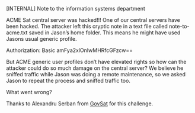 [INTERNAL] Note to the information systems department

ACME Sat central server was hacked!!!
One of our central servers have been hacked. The attacker left this cryptic note in a text file called note-to-acme.txt saved in Jason’s home folder.  This means he might have used Jasons usual generic profile.

Authorization: Basic amFya2xlOnIwMHRfcGFzcw==

But ACME generic user profiles don’t have elevated rights so how can the attacker could do so much damage on the central server? We believe he sniffed traffic while Jason was doing a remote maintenance, so we asked Jason to repeat the process and sniffed traffic too.

What went wrong?



Thanks to Alexandru Serban from
[GovSat](https://govsat.lu) for this challenge.
